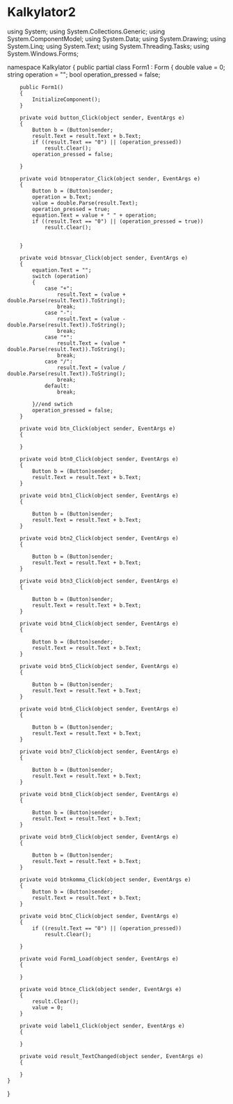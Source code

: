 # Kalkylator2
using System;
using System.Collections.Generic;
using System.ComponentModel;
using System.Data;
using System.Drawing;
using System.Linq;
using System.Text;
using System.Threading.Tasks;
using System.Windows.Forms;

namespace Kalkylator
{
    public partial class Form1 : Form
    {
        double value = 0;
        string operation = "";
        bool operation_pressed = false;

        public Form1()
        {
            InitializeComponent();
        }

        private void button_Click(object sender, EventArgs e)
        {
            Button b = (Button)sender;
            result.Text = result.Text + b.Text;
            if ((result.Text == "0") || (operation_pressed)) 
                result.Clear();
            operation_pressed = false;
            
        }

        private void btnoperator_Click(object sender, EventArgs e)
        {
            Button b = (Button)sender;
            operation = b.Text;
            value = double.Parse(result.Text);
            operation_pressed = true;
            equation.Text = value + " " + operation;
            if ((result.Text == "0") || (operation_pressed = true))
                result.Clear();


        }

        private void btnsvar_Click(object sender, EventArgs e)
        {
            equation.Text = "";
            switch (operation)
            {
                case "+":
                    result.Text = (value + double.Parse(result.Text)).ToString();
                    break;
                case "-":
                    result.Text = (value - double.Parse(result.Text)).ToString();
                    break;
                case "*":
                    result.Text = (value * double.Parse(result.Text)).ToString();
                    break;
                case "/":
                    result.Text = (value / double.Parse(result.Text)).ToString();
                    break;
                default: 
                    break;

            }//end swtich
            operation_pressed = false;
        }

        private void btn_Click(object sender, EventArgs e)
        {
            
        }

        private void btn0_Click(object sender, EventArgs e)
        {
            Button b = (Button)sender;
            result.Text = result.Text + b.Text;
        }
        
        private void btn1_Click(object sender, EventArgs e)
        {

            Button b = (Button)sender;
            result.Text = result.Text + b.Text;
        }

        private void btn2_Click(object sender, EventArgs e)
        {

            Button b = (Button)sender;
            result.Text = result.Text + b.Text;
        }

        private void btn3_Click(object sender, EventArgs e)
        {

            Button b = (Button)sender;
            result.Text = result.Text + b.Text;
        }

        private void btn4_Click(object sender, EventArgs e)
        {

            Button b = (Button)sender;
            result.Text = result.Text + b.Text;
        }

        private void btn5_Click(object sender, EventArgs e)
        {

            Button b = (Button)sender;
            result.Text = result.Text + b.Text;
        }

        private void btn6_Click(object sender, EventArgs e)
        {

            Button b = (Button)sender;
            result.Text = result.Text + b.Text;
        }
        
        private void btn7_Click(object sender, EventArgs e)
        {

            Button b = (Button)sender;
            result.Text = result.Text + b.Text;
        }

        private void btn8_Click(object sender, EventArgs e)
        {

            Button b = (Button)sender;
            result.Text = result.Text + b.Text;
        }

        private void btn9_Click(object sender, EventArgs e)
        {

            Button b = (Button)sender;
            result.Text = result.Text + b.Text;
        }

        private void btnkomma_Click(object sender, EventArgs e)
        {
            Button b = (Button)sender;
            result.Text = result.Text + b.Text;
        }

        private void btnC_Click(object sender, EventArgs e)
        {
            if ((result.Text == "0") || (operation_pressed))
                result.Clear();

        }

        private void Form1_Load(object sender, EventArgs e)
        {

        }

        private void btnce_Click(object sender, EventArgs e)
        {
            result.Clear();
            value = 0;
        }

        private void label1_Click(object sender, EventArgs e)
        {

        }

        private void result_TextChanged(object sender, EventArgs e)
        {
            
        }
    }
}
